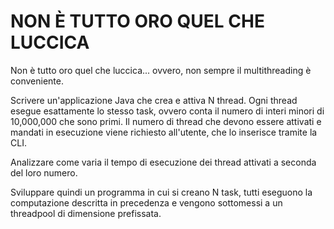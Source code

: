 # NON È TUTTO ORO QUEL CHE LUCCICA

Non è tutto oro quel che luccica... ovvero, non sempre il multithreading è conveniente.

Scrivere un'applicazione Java che crea e attiva N thread. Ogni thread esegue esattamente lo stesso task,
ovvero conta il numero di interi minori di 10,000,000 che sono primi. Il numero di thread che devono essere
attivati e mandati in esecuzione viene richiesto all'utente, che lo inserisce tramite la CLI.

Analizzare come varia il tempo di esecuzione dei thread attivati a seconda del loro numero.

Sviluppare quindi un programma in cui si creano N task, tutti eseguono la computazione descritta in 
precedenza e vengono sottomessi a un threadpool di dimensione prefissata.